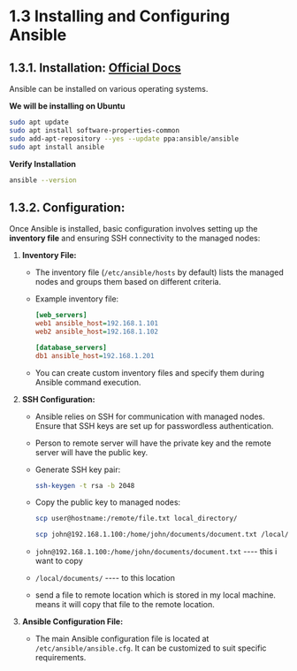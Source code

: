# 1.3 Installing and Configuring Ansible

## 1.3.1. Installation: [Official Docs](https://docs.ansible.com/ansible/latest/installation_guide/installation_distros.html)

Ansible can be installed on various operating systems.

**We will be installing on Ubuntu**

```bash
sudo apt update
sudo apt install software-properties-common
sudo add-apt-repository --yes --update ppa:ansible/ansible
sudo apt install ansible
```

**Verify Installation**

```bash
ansible --version
```

## 1.3.2. **Configuration:**

Once Ansible is installed, basic configuration involves setting up the **inventory file** and ensuring SSH connectivity to the managed nodes:

1.  **Inventory File:**

    - The inventory file (`/etc/ansible/hosts` by default) lists the managed nodes and groups them based on different criteria.
    - Example inventory file:

      ```ini
      [web_servers]
      web1 ansible_host=192.168.1.101
      web2 ansible_host=192.168.1.102

      [database_servers]
      db1 ansible_host=192.168.1.201
      ```

    - You can create custom inventory files and specify them during Ansible command execution.

2.  **SSH Configuration:**

    - Ansible relies on SSH for communication with managed nodes. Ensure that SSH keys are set up for passwordless authentication.
    - Person to remote server will have the private key and the remote server will have the public key.
    - Generate SSH key pair:

      ```bash
      ssh-keygen -t rsa -b 2048
      ```

    - Copy the public key to managed nodes:

      ```bash
      scp user@hostname:/remote/file.txt local_directory/
      ```

      ```bash
      scp john@192.168.1.100:/home/john/documents/document.txt /local/documents/
      ```

    - `john@192.168.1.100:/home/john/documents/document.txt` ---- this i want to copy

    - `/local/documents/` ---- to this location

    - send a file to remote location which is stored in my local machine. means it will copy that file to the remote location.

3.  **Ansible Configuration File:**

    - The main Ansible configuration file is located at `/etc/ansible/ansible.cfg`. It can be customized to suit specific requirements.
